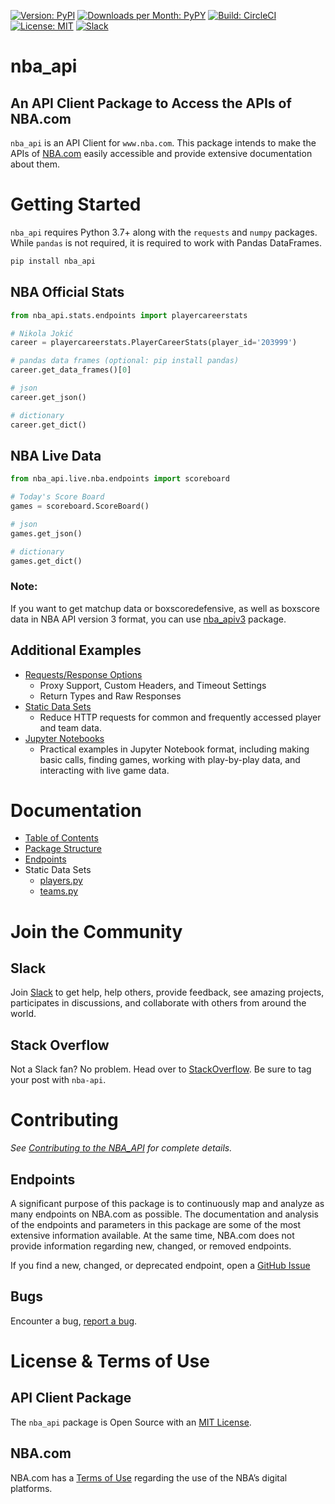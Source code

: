 [![Version: PyPI](https://img.shields.io/pypi/v/nba_api.svg?longCache=true&style=for-the-badge&logo=pypi)](https://pypi.python.org/pypi/nba_api)
[![Downloads per Month: PyPY](https://img.shields.io/pypi/dm/nba_api.svg?style=for-the-badge)](https://pepy.tech/project/nba-api)
[![Build: CircleCI](https://img.shields.io/circleci/project/github/swar/nba_api.svg?style=for-the-badge&logo=circleci)](https://circleci.com/gh/swar/nba_api)
[![License: MIT](https://img.shields.io/github/license/swar/nba_api.svg?style=for-the-badge)](https://github.com/swar/nba_api/blob/master/LICENSE)
[![Slack](https://img.shields.io/badge/Slack-NBA_API-4A154B?style=for-the-badge&logo=slack)](https://join.slack.com/t/nbaapi/shared_invite/zt-20mqfii8j-FQDThxBl5gArcL4RBUL4yA)

# nba_api

## An API Client Package to Access the APIs of NBA.com

`nba_api` is an API Client for `www.nba.com`. This package intends to make the APIs of [NBA.com](https://www.nba.com/) easily accessible and provide extensive documentation about them.

# Getting Started

`nba_api` requires Python 3.7+ along with the `requests` and `numpy` packages. While `pandas` is not required, it is required to work with Pandas DataFrames.

```bash
pip install nba_api
```

## NBA Official Stats

```python
from nba_api.stats.endpoints import playercareerstats

# Nikola Jokić
career = playercareerstats.PlayerCareerStats(player_id='203999') 

# pandas data frames (optional: pip install pandas)
career.get_data_frames()[0]

# json
career.get_json()

# dictionary
career.get_dict()
```

## NBA Live Data

```python
from nba_api.live.nba.endpoints import scoreboard

# Today's Score Board
games = scoreboard.ScoreBoard()

# json
games.get_json()

# dictionary
games.get_dict()
```

### Note:
If you want to get matchup data or boxscoredefensive, as well as boxscore data in NBA API version 3 format, you can use [nba_apiv3](https://github.com/shufinskiy/nba_apiv3) package.

## Additional Examples

- [Requests/Response Options](https://github.com/swar/nba_api/blob/master/docs/nba_api/stats/examples.md#endpoint-usage-example)
  - Proxy Support, Custom Headers, and Timeout Settings
  - Return Types and Raw Responses
- [Static Data Sets](https://github.com/swar/nba_api/blob/master/docs/nba_api/stats/examples.md#static-usage-examples)
  - Reduce HTTP requests for common and frequently accessed player and team data.
- [Jupyter Notebooks](https://github.com/swar/nba_api/tree/master/docs/examples)
  - Practical examples in Jupyter Notebook format, including making basic calls, finding games, working with play-by-play data, and interacting with live game data.

# Documentation

- [Table of Contents](https://github.com/swar/nba_api/tree/master/docs/table_of_contents.md)
- [Package Structure](https://github.com/swar/nba_api/tree/master/docs/package_structure.md)
- [Endpoints](/docs/nba_api/stats/endpoints)
- Static Data Sets
  - [players.py](https://github.com/swar/nba_api/tree/master/docs/nba_api/stats/static/players.md)
  - [teams.py](https://github.com/swar/nba_api/tree/master/docs/nba_api/stats/static/teams.md)

# Join the Community
## Slack

Join [Slack](https://join.slack.com/t/nbaapi/shared_invite/zt-20mqfii8j-FQDThxBl5gArcL4RBUL4yA) to get help, help others, provide feedback, see amazing projects, participates in discussions, and collaborate with others from around the world.

## Stack Overflow

Not a Slack fan? No problem. Head over to [StackOverflow](https://stackoverflow.com/questions/tagged/nba-api). Be sure to tag your post with `nba-api`.

# Contributing

*See [Contributing to the NBA_API](https://github.com/swar/nba_api/blob/master/CONTRIBUTING.md) for complete details.*

## Endpoints

A significant purpose of this package is to continuously map and analyze as many endpoints on NBA.com as possible. The documentation and analysis of the endpoints and parameters in this package are some of the most extensive information available. At the same time, NBA.com does not provide information regarding new, changed, or removed endpoints.

If you find a new, changed, or deprecated endpoint, open a [GitHub Issue](https://github.com/swar/nba_api/issues)

## Bugs

Encounter a bug, [report a bug](https://github.com/swar/nba_api/issues).

# License & Terms of Use

## API Client Package

The `nba_api` package is Open Source with an [MIT License](https://github.com/swar/nba_api/blob/master/LICENSE).

## NBA.com

NBA.com has a [Terms of Use](https://www.nba.com/termsofuse) regarding the use of the NBA’s digital platforms.
